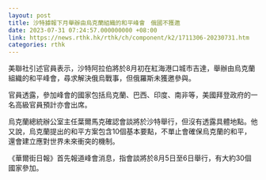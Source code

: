 ```yaml
---
layout: post
title: 沙特據報下月舉辦由烏克蘭組織的和平峰會　俄國不獲邀
date: 2023-07-31 07:24:57.000000000 +08:00
link: https://news.rthk.hk/rthk/ch/component/k2/1711306-20230731.htm
categories: rthk
---
```


美聯社引述官員表示，沙特阿拉伯將於8月初在紅海港口城市吉達，舉辦由烏克蘭組織的和平峰會，尋求解決俄烏戰事，但俄羅斯未獲邀參與。

官員透露，參加峰會的國家包括烏克蘭、巴西、印度、南非等，美國拜登政府的一名高級官員預計亦會出席。

烏克蘭總統辦公室主任葉爾馬克確認會談將於沙特舉行，但沒有透露具體地點。他又說，烏克蘭提出的和平方案包含10個基本要點，不單止會確保烏克蘭的和平，還會建立應對世界未來衝突的機制。

《華爾街日報》首先報道峰會消息，指會談將於8月5日至6日舉行，有大約30個國家參加。
